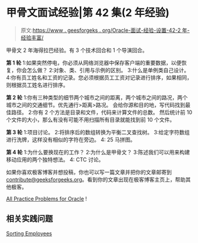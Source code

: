 # 甲骨文面试经验|第 42 集(2 年经验)

> 原文:[https://www . geesforgeks . org/Oracle-面试-经验-设置-42-2 年-经验丰富/](https://www.geeksforgeeks.org/oracle-interview-experience-set-42-2-years-experienced/)

甲骨文 2 年海得拉巴经验。有 3 个技术回合和 1 个导演回合。

**第 1 轮**
1:如果突然停电，你必须从网络浏览器中保存客户端的重要数据，以便恢复，你会怎么做？
2:对象、类、引用与示例的区别。
3:什么是单例类自己设计。
4:你有员工姓名和工资的记录。您必须根据员工工资对记录进行排序，如果相同，则根据员工姓名进行排序。

**第 2 轮**
1:你有三种类型的细节两个城市之间的距离，两个城市之间的路况，两个城市之间的交通细节。优先通行>距离>路况。
会给你源和目的地，写代码找到最佳路径。
2:你有 2 个方法是目录和文件，代码来计算文件的总数。
然后统计前 10 个文件的大小，那么有没有可能不用扫描所有目录就能找到前 10 个文件。

**第 3 轮**
1:项目讨论。
2:将排序后的数组转换为平衡二叉查找树。
3:给定字符数组进行洗牌，这样没有相似的字符在旁边。
4: 25 马拼图。

**第 4 轮**
1:为什么要换现在的工作？
2:为什么是甲骨文？
3:陈述我们可以用来构建移动应用的两个独特想法。
4: CTC 讨论。

如果你喜欢极客博客并想投稿，你也可以写一篇文章并把你的文章邮寄到 contribute@geeksforgeeks.org。看到你的文章出现在极客博客主页上，帮助其他极客。

[All Practice Problems for Oracle](https://practice.geeksforgeeks.org/company/Oracle/) !

## 相关实践问题

[Sorting Employees](https://practice.geeksforgeeks.org/problems/sorting-employees/0)
